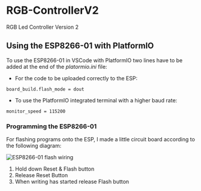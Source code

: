# RGB-ControllerV2
RGB Led Controller Version 2



## Using the ESP8266-01 with PlatformIO

To use the ESP8266-01 in VSCode with PlatformIO two lines have to be added at the end of the _platormio.ini_ file:

* For the code to be uploaded correctly to the ESP:

```
board_build.flash_mode = dout
```

* To use the PlatformIO integrated terminal with a higher baud rate:

```
monitor_speed = 115200
```

### Programming the ESP8266-01 

For flashing programs onto the ESP, I made a little circuit board according to the following diagram:

![ESP8266-01 flash wiring](https://cdn.solarbotics.com/wp-content//uploads/ftdy-to-esp01-diagram-2-1023x768.jpg)


1. Hold down Reset & Flash button
2. Release Reset Button
3. When writing has started release Flash button
